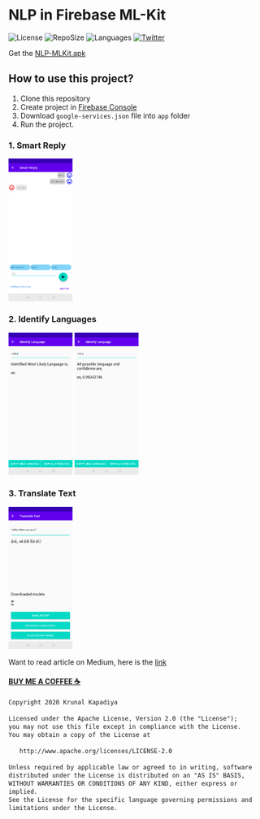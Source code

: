 # NLP in Firebase ML-Kit

![License](https://img.shields.io/github/license/krunal3kapadiya/NLP-ML-Kit.svg)
![RepoSize](https://img.shields.io/github/repo-size/krunal3kapadiya/NLP-ML-Kit)
![Languages](https://img.shields.io/github/languages/count/krunal3kapadiya/NLP-ML-Kit)
[![Twitter](https://img.shields.io/badge/Twitter-%40krunal3kapadiya-blue.svg)](https://twitter.com/krunal3kapadiya)

Get the [NLP-MLKit.apk](misc/NLP-MLKit.apk)

## How to use this project?

1. Clone this repository
2. Create project in [Firebase Console](https://console.firebase.google.com/)
3. Download `google-services.json` file into `app` folder
4. Run the project.

### 1. Smart Reply

<img src="misc/smart_reply.png" width="25%"/>

### 2. Identify Languages

<img src="misc/identify_likely_lang.png" width="25%"/>  <img src="misc/show_possibilities.png" width="25%"/>

### 3. Translate Text

<img src="misc/gujarati_text.png" width="25%"/>

Want to read article on Medium, here is the [link](https://medium.com/@krunal3kapadiya/facts-you-should-know-before-starting-ml-kit-8f31dabeb0f)

#### [BUY ME A COFFEE ☕](https://www.paypal.me/krunal3kapadiya)

```
Copyright 2020 Krunal Kapadiya

Licensed under the Apache License, Version 2.0 (the "License");
you may not use this file except in compliance with the License.
You may obtain a copy of the License at

   http://www.apache.org/licenses/LICENSE-2.0

Unless required by applicable law or agreed to in writing, software
distributed under the License is distributed on an "AS IS" BASIS,
WITHOUT WARRANTIES OR CONDITIONS OF ANY KIND, either express or implied.
See the License for the specific language governing permissions and
limitations under the License.
```
